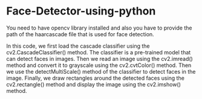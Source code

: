 # Face-Detector-using-python
You need to have opencv library installed and also you have to provide the path of the haarcascade file that is used for face detection.

In this code, we first load the cascade classifier using the cv2.CascadeClassifier() method. The classifier is a pre-trained model that can detect faces in images. Then we read an image using the cv2.imread() method and convert it to grayscale using the cv2.cvtColor() method. Then we use the detectMultiScale() method of the classifier to detect faces in the image. Finally, we draw rectangles around the detected faces using the cv2.rectangle() method and display the image using the cv2.imshow() method.
